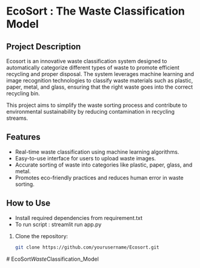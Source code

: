 # EcoSort : The Waste Classification Model

## Project Description

Ecosort is an innovative waste classification system designed to automatically categorize different types of waste to promote efficient recycling and proper disposal. The system leverages machine learning and image recognition technologies to classify waste materials such as plastic, paper, metal, and glass, ensuring that the right waste goes into the correct recycling bin.

This project aims to simplify the waste sorting process and contribute to environmental sustainability by reducing contamination in recycling streams.

## Features

- Real-time waste classification using machine learning algorithms.
- Easy-to-use interface for users to upload waste images.
- Accurate sorting of waste into categories like plastic, paper, glass, and metal.
- Promotes eco-friendly practices and reduces human error in waste sorting.

## How to Use
- Install required dependencies from requirement.txt
- To run script : streamlit run app.py

1. Clone the repository:

   ```bash
   git clone https://github.com/yourusername/Ecosort.git
#   E c o S o r t _ W a s t e _ C l a s s i f i c a t i o n _ M o d e l  
 